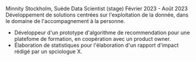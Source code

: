 Minnity
    Stockholm, Suède
Data Scientist (stage)
    Février 2023 - Août 2023
Développement de solutions centrées sur l'exploitation de la donnée, dans le domaine de l'accompagnement à la personne.
- Développeur d'un prototype d'algorithme de recommendation pour une platefome de formation, en coopération avec un product owner.
- Élaboration de statistiques pour l'élaboration d'un rapport d'impact rédigé par un spciologue X.